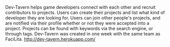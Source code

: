Dev-Tavern helps game developers connect with each other and recruit contributors to projects. Users can create their projects and list what kind of developer they are looking for. Users can join other people's projects, and are notified via their profile whether or not they were accepted into a project. Projects can be found with keywords via the search engine, or through tags. Dev-Tavern was created in one week with the same team as FaciLita. http://dev-tavern.herokuapp.com/
